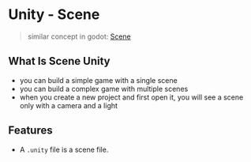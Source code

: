 # Unity - Scene

> similar concept in godot: [Scene](godot-scene.md) 

## What Is Scene Unity

- you can build a simple game with a single scene
- you can build a complex game with multiple scenes
- when you create a new project and first open it, you will see a scene only with a camera and a light

## Features

- A `.unity` file is a scene file.


